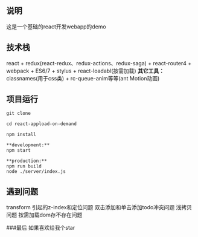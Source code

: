 

## 说明
这是一个基础的react开发webapp的demo
## 技术栈
react + redux(react-redux、redux-actions、redux-saga) + react-router4 + webpack + ES6/7 + stylus + react-loadabl(按需加载)
**其它工具：**
classnames(用于css类) + rc-queue-anim等等(ant Motion动画)
## 项目运行
```
git clone 

cd react-appload-on-demand

npm install

**development:**
npm start

**production:**
npm run build
node ./server/index.js

```
## 遇到问题
transform 引起的z-index和定位问题
双击添加和单击添加todo冲突问题
浅拷贝问题
按需加载dom存不存在问题

###最后
如果喜欢给我个star
